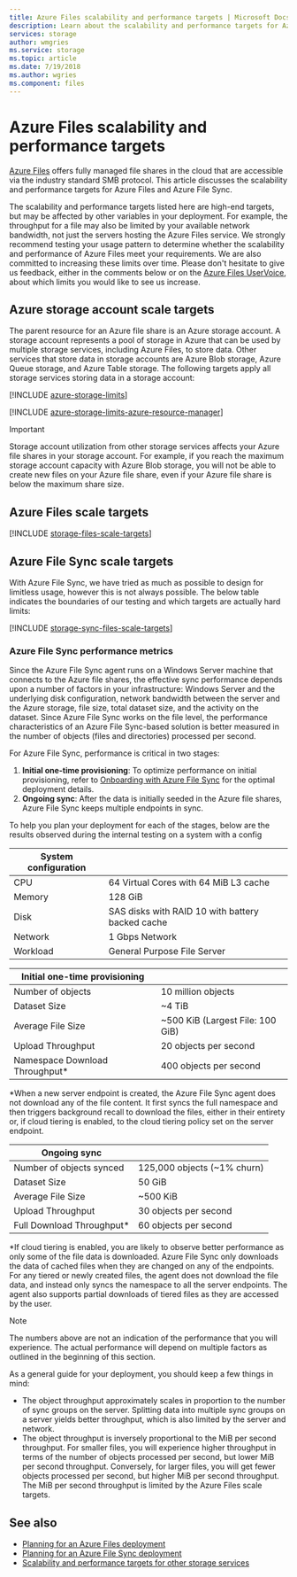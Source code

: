 ```yaml
---
title: Azure Files scalability and performance targets | Microsoft Docs
description: Learn about the scalability and performance targets for Azure Files, including the capacity, request rate, and inbound and outbound bandwidth limits.
services: storage
author: wmgries
ms.service: storage
ms.topic: article
ms.date: 7/19/2018
ms.author: wgries
ms.component: files
---
```


# Azure Files scalability and performance targets
[Azure Files](storage-files-introduction.md) offers fully managed file shares in the cloud that are accessible via the industry standard SMB protocol. This article discusses the scalability and performance targets for Azure Files and Azure File Sync.

The scalability and performance targets listed here are high-end targets, but may be affected by other variables in your deployment. For example, the throughput for a file may also be limited by your available network bandwidth, not just the servers hosting the Azure Files service. We strongly recommend testing your usage pattern to determine whether the scalability and performance of Azure Files meet your requirements. We are also committed to increasing these limits over time. Please don't hesitate to give us feedback, either in the comments below or on the [Azure Files UserVoice](https://feedback.azure.com/forums/217298-storage/category/180670-files), about which limits you would like to see us increase.

## Azure storage account scale targets
The parent resource for an Azure file share is an Azure storage account. A storage account represents a pool of storage in Azure that can be used by multiple storage services, including Azure Files, to store data. Other services that store data in storage accounts are Azure Blob storage, Azure Queue storage, and Azure Table storage. The following targets apply all storage services storing data in a storage account:

[!INCLUDE [azure-storage-limits](../../../includes/azure-storage-limits.md)]

[!INCLUDE [azure-storage-limits-azure-resource-manager](../../../includes/azure-storage-limits-azure-resource-manager.md)]

> [!Important]  
> Storage account utilization from other storage services affects your Azure file shares in your storage account. For example, if you reach the maximum storage account capacity with Azure Blob storage, you will not be able to create new files on your Azure file share, even if your Azure file share is below the maximum share size.

## Azure Files scale targets
[!INCLUDE [storage-files-scale-targets](../../../includes/storage-files-scale-targets.md)]

## Azure File Sync scale targets
With Azure File Sync, we have tried as much as possible to design for limitless usage, however this is not always possible. The below table indicates the boundaries of our testing and which targets are actually hard limits:

[!INCLUDE [storage-sync-files-scale-targets](../../../includes/storage-sync-files-scale-targets.md)]

### Azure File Sync performance metrics
Since the Azure File Sync agent runs on a Windows Server machine that connects to the Azure file shares, the effective sync performance depends upon a number of factors in your infrastructure: Windows Server and the underlying disk configuration, network bandwidth between the server and the Azure storage, file size, total dataset size, and the activity on the dataset. Since Azure File Sync works on the file level, the performance characteristics of an Azure File Sync-based solution is better measured in the number of objects (files and directories) processed per second. 
 
For Azure File Sync, performance is critical in two stages:
1. **Initial one-time provisioning**: To optimize performance on initial provisioning, refer to [Onboarding with Azure File Sync](storage-sync-files-deployment-guide.md#onboarding-with-azure-file-sync) for the optimal deployment details.
2. **Ongoing sync**: After the data is initially seeded in the Azure file shares, Azure File Sync keeps multiple endpoints in sync.

To help you plan your deployment for each of the stages, below are the results observed during the internal testing on a system with a config

| System configuration |  |
|-|-|
| CPU | 64 Virtual Cores with 64 MiB L3 cache |
| Memory | 128 GiB |
| Disk | SAS disks with RAID 10 with battery backed cache |
| Network | 1 Gbps Network |
| Workload | General Purpose File Server|

| Initial one-time provisioning  |  |
|-|-|
| Number of objects | 10 million objects | 
| Dataset Size| ~4 TiB |
| Average File Size | ~500 KiB (Largest File: 100 GiB) |
| Upload Throughput | 20 objects per second |
| Namespace Download Throughput* | 400 objects per second |
 
*When a new server endpoint is created, the Azure File Sync agent does not download any of the file content. It first syncs the full namespace and then triggers background recall to download the files, either in their entirety or, if cloud tiering is enabled, to the cloud tiering policy set on the server endpoint.

| Ongoing sync  |   |
|-|--|
| Number of objects synced| 125,000 objects (~1% churn) | 
| Dataset Size| 50 GiB |
| Average File Size | ~500 KiB |
| Upload Throughput | 30 objects per second |
| Full Download Throughput* | 60 objects per second |
 
*If cloud tiering is enabled, you are likely to observe better performance as only some of the file data is downloaded. Azure File Sync only downloads the data of cached files when they are changed on any of the endpoints. For any tiered or newly created files, the agent does not download the file data, and instead only syncs the namespace to all the server endpoints. The agent also supports partial downloads of tiered files as they are accessed by the user. 
 
> [!Note]  
> The numbers above are not an indication of the performance that you will experience. The actual performance will depend on multiple factors as outlined in the beginning of this section.

As a general guide for your deployment, you should keep a few things in mind:
- The object throughput approximately scales in proportion to the number of sync groups on the server. Splitting data into multiple sync groups on a server yields better throughput, which is also limited by the server and network.
- The object throughput is inversely proportional to the MiB per second throughput. For smaller files, you will experience higher throughput in terms of the number of objects processed per second, but lower MiB per second throughput. Conversely, for larger files, you will get fewer objects processed per second, but higher MiB per second throughput. The MiB per second throughput is limited by the Azure Files scale targets. 

## See also
- [Planning for an Azure Files deployment](storage-files-planning.md)
- [Planning for an Azure File Sync deployment](storage-sync-files-planning.md)
- [Scalability and performance targets for other storage services](../common/storage-scalability-targets.md)

